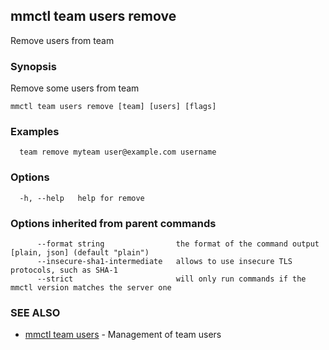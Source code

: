 ## mmctl team users remove

Remove users from team

### Synopsis

Remove some users from team

```
mmctl team users remove [team] [users] [flags]
```

### Examples

```
  team remove myteam user@example.com username
```

### Options

```
  -h, --help   help for remove
```

### Options inherited from parent commands

```
      --format string                the format of the command output [plain, json] (default "plain")
      --insecure-sha1-intermediate   allows to use insecure TLS protocols, such as SHA-1
      --strict                       will only run commands if the mmctl version matches the server one
```

### SEE ALSO

* [mmctl team users](mmctl_team_users.md)	 - Management of team users

